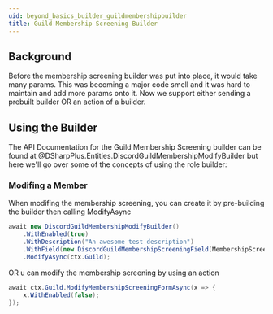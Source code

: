 ```yaml
---
uid: beyond_basics_builder_guildmembershipbuilder
title: Guild Membership Screening Builder
---
```


## Background
Before the membership screening builder was put into place, it would take many params.  This was becoming a major code smell and it was hard to maintain and add more params onto it. Now we support either sending a prebuilt 
builder OR an action of a builder.  

## Using the Builder
The API Documentation for the Guild Membership Screening builder can be found at @DSharpPlus.Entities.DiscordGuildMembershipModifyBuilder but here we'll go over some of the concepts of using the
role builder:

### Modifing a Member

When modifing the membership screening, you can create it by pre-building the builder then calling ModifyAsync 
```cs 
await new DiscordGuildMembershipModifyBuilder()
    .WithEnabled(true)
    .WithDescription("An awesome test description")
    .WithField(new DiscordGuildMembershipScreeningField(MembershipScreeningFieldType.Terms, "This is a Test", new string[] { "I repeat this is a test" }, true))
    .ModifyAsync(ctx.Guild);
```

OR u can modify the membership screening by using an action

```cs
await ctx.Guild.ModifyMembershipScreeningFormAsync(x => {
    x.WithEnabled(false);
});
```